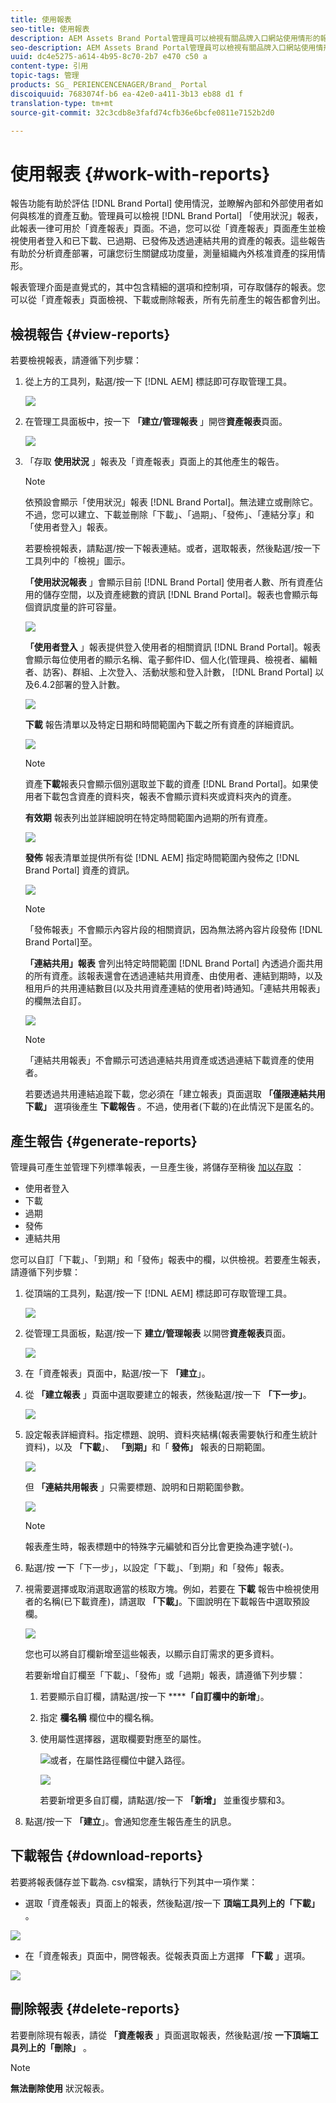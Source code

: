 ```yaml
---
title: 使用報表
seo-title: 使用報表
description: AEM Assets Brand Portal管理員可以檢視有關品牌入口網站使用情形的報告，並建立、管理和檢視有關透過品牌入口網站共用、過期、發佈和連結的資產相關報告。
seo-description: AEM Assets Brand Portal管理員可以檢視有關品牌入口網站使用情形的報告，並建立、管理和檢視有關透過品牌入口網站共用、過期、發佈和連結的資產相關報告。
uuid: dc4e5275-a614-4b95-8c70-2b7 e470 c50 a
content-type: 引用
topic-tags: 管理
products: SG_ PERIENCENCENAGER/Brand_ Portal
discoiquuid: 7683074f-b6 ea-42e0-a411-3b13 eb88 d1 f
translation-type: tm+mt
source-git-commit: 32c3cdb8e3fafd74cfb36e6bcfe0811e7152b2d0

---
```



# 使用報表 {#work-with-reports}

報告功能有助於評估 [!DNL Brand Portal] 使用情況，並瞭解內部和外部使用者如何與核准的資產互動。管理員可以檢視 [!DNL Brand Portal] 「使用狀況」報表，此報表一律可用於「資產報表」頁面。不過，您可以從「資產報表」頁面產生並檢視使用者登入和已下載、已過期、已發佈及透過連結共用的資產的報表。這些報告有助於分析資產部署，可讓您衍生關鍵成功度量，測量組織內外核准資產的採用情形。

報表管理介面是直覺式的，其中包含精細的選項和控制項，可存取儲存的報表。您可以從「資產報表」頁面檢視、下載或刪除報表，所有先前產生的報告都會列出。

## 檢視報告 {#view-reports}

若要檢視報表，請遵循下列步驟：

1. 從上方的工具列，點選/按一下 [!DNL AEM] 標誌即可存取管理工具。

   ![](assets/aemlogo.png)

2. 在管理工具面板中，按一下 **「建立/管理報表** 」開啓**資產報表**頁面。

   ![](assets/access-asset-reports.png)

3. 「存取 **使用狀況** 」報表及「資產報表」頁面上的其他產生的報告。

   >[!NOTE]
   >
   >依預設會顯示「使用狀況」報表 [!DNL Brand Portal]。無法建立或刪除它。不過，您可以建立、下載並刪除「下載」、「過期」、「發佈」、「連結分享」和「使用者登入」報表。

   若要檢視報表，請點選/按一下報表連結。或者，選取報表，然後點選/按一下工具列中的「檢視」圖示。

   **「使用狀況報表** 」會顯示目前 [!DNL Brand Portal] 使用者人數、所有資產佔用的儲存空間，以及資產總數的資訊 [!DNL Brand Portal]。報表也會顯示每個資訊度量的許可容量。

   ![](assets/usage-report.png)

   **「使用者登入** 」報表提供登入使用者的相關資訊 [!DNL Brand Portal]。報表會顯示每位使用者的顯示名稱、電子郵件ID、個人化(管理員、檢視者、編輯者、訪客)、群組、上次登入、活動狀態和登入計數， [!DNL Brand Portal] 以及6.4.2部署的登入計數。

   ![](assets/user-logins.png)

   **下載** 報告清單以及特定日期和時間範圍內下載之所有資產的詳細資訊。

   ![](assets/download-report.png)

   >[!NOTE]
   >
   >資產**下載**報表只會顯示個別選取並下載的資產 [!DNL Brand Portal]。如果使用者下載包含資產的資料夾，報表不會顯示資料夾或資料夾內的資產。

   **有效期** 報表列出並詳細說明在特定時間範圍內過期的所有資產。

   ![](assets/expiration-report.png)

   **發佈** 報表清單並提供所有從 [!DNL AEM] 指定時間範圍內發佈之 [!DNL Brand Portal] 資產的資訊。

   ![](assets/publish-report.png)

   >[!NOTE]
   >
   >「發佈報表」不會顯示內容片段的相關資訊，因為無法將內容片段發佈 [!DNL Brand Portal]至。

   **「連結共用」報表** 會列出特定時間範圍 [!DNL Brand Portal] 內透過介面共用的所有資產。該報表還會在透過連結共用資產、由使用者、連結到期時，以及租用戶的共用連結數目(以及共用資產連結的使用者)時通知。「連結共用報表」的欄無法自訂。

   ![](assets/link-share-report.png)

   >[!NOTE]
   >
   >「連結共用報表」不會顯示可透過連結共用資產或透過連結下載資產的使用者。
   >
   >
   >若要透過共用連結追蹤下載，您必須在「建立報表」頁面選取 **「僅限連結共用下載」** 選項後產生 **下載報告** 。不過，使用者(下載的)在此情況下是匿名的。

## 產生報告 {#generate-reports}

管理員可產生並管理下列標準報表，一旦產生後，將儲存至稍後 [加以存取](../using/brand-portal-reports.md#main-pars-header) ：

* 使用者登入
* 下載
* 過期
* 發佈
* 連結共用

您可以自訂「下載」、「到期」和「發佈」報表中的欄，以供檢視。若要產生報表，請遵循下列步驟：

1. 從頂端的工具列，點選/按一下 [!DNL AEM] 標誌即可存取管理工具。

   ![](assets/aemlogo.png)

2. 從管理工具面板，點選/按一下 **建立/管理報表** 以開啓**資產報表**頁面。

   ![](assets/asset-reports.png)

3. 在「資產報表」頁面中，點選/按一下 **「建立**」。
4. 從 **「建立報表** 」頁面中選取要建立的報表，然後點選/按一下 **「下一步」**。

   ![](assets/crete-report.png)

5. 設定報表詳細資料。指定標題、說明、資料夾結構(報表需要執行和產生統計資料)，以及 **「下載**」、 **「到期」**&#x200B;和「 **發佈」** 報表的日期範圍。

   ![](assets/create-report-page.png)

   但 **「連結共用報表** 」只需要標題、說明和日期範圍參數。

   ![](assets/create-link-share-report.png)

   >[!NOTE]
   >
   >報表產生時，報表標題中的特殊字元編號和百分比會更換為連字號(-)。

6. 點選/按 **一**&#x200B;下「下一步」，以設定「下載」、「到期」和「發佈」報表。
7. 視需要選擇或取消選取適當的核取方塊。例如，若要在 **下載** 報告中檢視使用者的名稱(已下載資產)，請選取 **「下載」**。下圖說明在下載報告中選取預設欄。

   ![](assets/createdownloadreport.png)

   您也可以將自訂欄新增至這些報表，以顯示自訂需求的更多資料。

   若要新增自訂欄至「下載」、「發佈」或「過期」報表，請遵循下列步驟：

   1. 若要顯示自訂欄，請點選/按一下 ******「自訂欄中的新增**」。
   2. 指定 **欄名稱** 欄位中的欄名稱。
   3. 使用屬性選擇器，選取欄要對應至的屬性。

      ![](assets/property-picker.png)或者，在屬性路徑欄位中鍵入路徑。

      ![](assets/property-path.png)

      若要新增更多自訂欄，請點選/按一下 **「新增」** 並重復步驟和3。

8. 點選/按一下 **「建立**」。會通知您產生報告產生的訊息。

## 下載報告 {#download-reports}

若要將報表儲存並下載為. csv檔案，請執行下列其中一項作業：

* 選取「資產報表」頁面上的報表，然後點選/按一下 **頂端工具列上的「下載」** 。

![](assets/download-asset-report.png)

* 在「資產報表」頁面中，開啓報表。從報表頁面上方選擇 **「下載** 」選項。

![](assets/download-report-fromwithin.png)

## 刪除報表 {#delete-reports}

若要刪除現有報表，請從 **「資產報表** 」頁面選取報表，然後點選/按 **一下頂端工具列上的「刪除」** 。

>[!NOTE]
>
>**無法刪除使用** 狀況報表。
